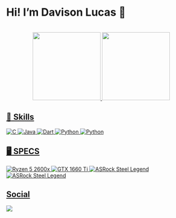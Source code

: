 # Hi! I’m Davison Lucas 🖖
<br/>

<div align="center">
  <a href="https://github.com/DLucMv">
  <img height="180em" src="https://github-readme-stats.vercel.app/api?username=DLucMv&show_icons=true&theme=transparent"/>
  <img height="180em" src="https://github-readme-stats.vercel.app/api/top-langs/?username=DLucMv&layout=compact&theme=transparent"/>
</div>

## 🚀 Skills
<div style="display: inline_block">
  <img align="center "alt="C" src="https://img.shields.io/badge/C-00599C?style=for-the-badge&logo=c&logoColor=white"/>
  <img align="center "alt="Java" src="https://img.shields.io/badge/Java-ED8B00?style=for-the-badge&logo=java&logoColor=white"/>
  <img align="center "alt="Dart" src="https://img.shields.io/badge/Dart-0175C2?style=for-the-badge&logo=dart&logoColor=white"/>
  <img align="center "alt="Python" src="https://img.shields.io/badge/Python-3776AB?style=for-the-badge&logo=python&logoColor=white"/>
  <img align="center "alt="Python" src="https://img.shields.io/badge/MySQL-00000F?style=for-the-badge&logo=mysql&logoColor=white"/>
</div>
  
## 🖥️ SPECS
<div style="display: inline_block">
  <img align="center "alt="Ryzen 5 2600x" src="https://badgen.net/badge/AMD/Ryzen 5 2600x/red?icon=AMD"/>
  <img align="center "alt="GTX 1660 Ti" src="https://badgen.net/badge/NVIDIA/GTX 1660 Ti | ROG Strix/green?icon="/>
  <img align="center "alt="ASRock Steel Legend" src="https://badgen.net/badge/ASRock/B450 | Steel Legend/grey?icon="/>
  <img align="center "alt="ASRock Steel Legend" src="https://badgen.net/badge/G.Skill/TridentZ | 16Gb | 3200Mhz/red?icon="/>
</div>
  
## Social
<div style="display: inline_block">
  <a href = "mailto:dlucasmv@gmail.com"><img src="https://img.shields.io/badge/Gmail-D14836?style=for-the-badge&logo=gmail&logoColor=white" target="_blank"></a>
</div>



<!---
DLucMv/DLucMv is a ✨ special ✨ repository because its `README.md` (this file) appears on your GitHub profile.
You can click the Preview link to take a look at your changes.
--->
